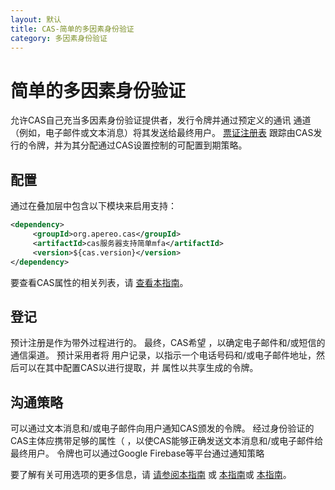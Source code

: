 ```yaml
---
layout: 默认
title: CAS-简单的多因素身份验证
category: 多因素身份验证
---
```


# 简单的多因素身份验证

允许CAS自己充当多因素身份验证提供者，发行令牌并通过预定义的通讯 通道（例如，电子邮件或文本消息）将其发送给最终用户。 [票证注册表](../ticketing/Configuring-Ticketing-Components.html) 跟踪由CAS发行的令牌，并为其分配通过CAS设置控制的可配置到期策略。

## 配置

通过在叠加层中包含以下模块来启用支持：

```xml
<dependency>
     <groupId>org.apereo.cas</groupId>
     <artifactId>cas服务器支持简单mfa</artifactId>
     <version>${cas.version}</version>
</dependency>
```

要查看CAS属性的相关列表，请 [查看本指南](../configuration/Configuration-Properties.html#simple-multifactor-authentication)。

## 登记

预计注册是作为带外过程进行的。 最终，CAS希望 ，以确定电子邮件和/或短信的通信渠道。 预计采用者将 用户记录，以指示一个电话号码和/或电子邮件地址，然后可以在其中配置CAS以进行提取，并 属性以共享生成的令牌。

## 沟通策略

可以通过文本消息和/或电子邮件向用户通知CAS颁发的令牌。 经过身份验证的CAS主体应携带足够的属性（ ，以使CAS能够正确发送文本消息和/或电子邮件给最终用户。 令牌也可以通过Google Firebase等平台通过通知策略

要了解有关可用选项的更多信息，请 [请参阅本指南](../notifications/SMS-Messaging-Configuration.html) 或 [本指南](../notifications/Sending-Email-Configuration.html)或 [本指南](../notifications/Notifications-Configuration.html)。
